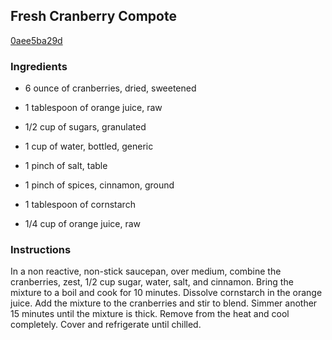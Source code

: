 ## Fresh Cranberry Compote

[0aee5ba29d](http://www.foodnetwork.com/recipes/emeril-lagasse/fresh-cranberry-compote-recipe.html)

### Ingredients

 - 6 ounce of cranberries, dried, sweetened

 - 1 tablespoon of orange juice, raw

 - 1/2 cup of sugars, granulated

 - 1 cup of water, bottled, generic

 - 1 pinch of salt, table

 - 1 pinch of spices, cinnamon, ground

 - 1 tablespoon of cornstarch

 - 1/4 cup of orange juice, raw

### Instructions

In a non reactive, non-stick saucepan, over medium, combine the cranberries, zest, 1/2 cup sugar, water, salt, and cinnamon. Bring the mixture to a boil and cook for 10 minutes. Dissolve cornstarch in the orange juice. Add the mixture to the cranberries and stir to blend. Simmer another 15 minutes until the mixture is thick. Remove from the heat and cool completely. Cover and refrigerate until chilled.